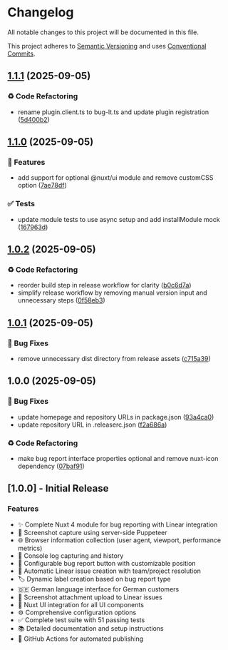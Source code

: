 # Changelog

All notable changes to this project will be documented in this file.

This project adheres to [Semantic Versioning](https://semver.org/) and uses [Conventional Commits](https://conventionalcommits.org/).

## [1.1.1](https://github.com/lenneTech/bug.lt/compare/v1.1.0...v1.1.1) (2025-09-05)

### ♻️ Code Refactoring

* rename plugin.client.ts to bug-lt.ts and update plugin registration ([5d400b2](https://github.com/lenneTech/bug.lt/commit/5d400b23b4e99756444d61621b38de5fda1e0497))

## [1.1.0](https://github.com/lenneTech/bug.lt/compare/v1.0.2...v1.1.0) (2025-09-05)

### 🚀 Features

* add support for optional @nuxt/ui module and remove customCSS option ([7ae78df](https://github.com/lenneTech/bug.lt/commit/7ae78df32f375a51b3edd1ab5ba8854f09262d75))

### ✅ Tests

* update module tests to use async setup and add installModule mock ([167963d](https://github.com/lenneTech/bug.lt/commit/167963d0e09eb1d1f9f6bb006237c15a0e0a20ab))

## [1.0.2](https://github.com/lenneTech/bug.lt/compare/v1.0.1...v1.0.2) (2025-09-05)

### ♻️ Code Refactoring

* reorder build step in release workflow for clarity ([b0c6d7a](https://github.com/lenneTech/bug.lt/commit/b0c6d7a9c7e62bca80325666f95341501b7b5351))
* simplify release workflow by removing manual version input and unnecessary steps ([0f58eb3](https://github.com/lenneTech/bug.lt/commit/0f58eb39cd257d6ec4ce4dfcb8a01ea685afa76b))

## [1.0.1](https://github.com/lenneTech/bug.lt/compare/v1.0.0...v1.0.1) (2025-09-05)

### 🐛 Bug Fixes

* remove unnecessary dist directory from release assets ([c715a39](https://github.com/lenneTech/bug.lt/commit/c715a3924ff67d820a216507b021b252f0171f36))

## 1.0.0 (2025-09-05)

### 🐛 Bug Fixes

* update homepage and repository URLs in package.json ([93a4ca0](https://github.com/lenneTech/bug.lt/commit/93a4ca07cfff7f7f4fc4e86c84053097c35e5c33))
* update repository URL in .releaserc.json ([f2a686a](https://github.com/lenneTech/bug.lt/commit/f2a686accc49d77699eacbc4429c7db201d70c97))

### ♻️ Code Refactoring

* make bug report interface properties optional and remove nuxt-icon dependency ([07baf91](https://github.com/lenneTech/bug.lt/commit/07baf91fbcfc0b07310d78f3667c2bfa9230f528))

## [1.0.0] - Initial Release

### Features

- ✨ Complete Nuxt 4 module for bug reporting with Linear integration
- 📸 Screenshot capture using server-side Puppeteer
- 🌐 Browser information collection (user agent, viewport, performance metrics)
- 📝 Console log capturing and history
- 🎯 Configurable bug report button with customizable position
- 🔗 Automatic Linear issue creation with team/project resolution
- 🏷️ Dynamic label creation based on bug report type
- 🇩🇪 German language interface for German customers
- 📎 Screenshot attachment upload to Linear issues
- 🎨 Nuxt UI integration for all UI components
- ⚙️ Comprehensive configuration options
- ✅ Complete test suite with 51 passing tests
- 📚 Detailed documentation and setup instructions
- 🚀 GitHub Actions for automated publishing
